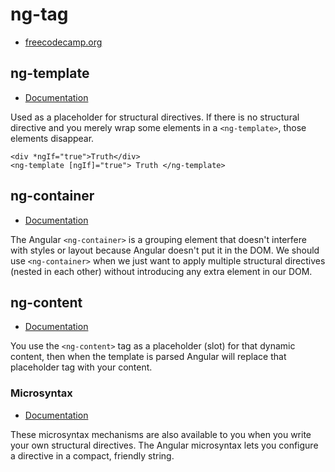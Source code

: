 # ng-tag

- [freecodecamp.org](https://www.freecodecamp.org/news/everything-you-need-to-know-about-ng-template-ng-content-ng-container-and-ngtemplateoutlet-4b7b51223691)

## ng-template

- [Documentation](https://angular.io/guide/structural-directives#the-ng-template)

Used as a placeholder for structural directives. If there is no structural directive and you merely wrap some elements in a `<ng-template>`, those elements disappear.

```angular
<div *ngIf="true">Truth</div>
<ng-template [ngIf]="true"> Truth </ng-template>
```

## ng-container

- [Documentation](https://angular.io/guide/structural-directives#group-sibling-elements-with-ng-container)

The Angular `<ng-container>` is a grouping element that doesn't interfere with styles or layout because Angular doesn't put it in the DOM. We should use `<ng-container>` when we just want to apply multiple structural directives (nested in each other) without introducing any extra element in our DOM.

## ng-content

- [Documentation](https://angular.io/guide/lifecycle-hooks#content-projection)

You use the `<ng-content>` tag as a placeholder (slot) for that dynamic content, then when the template is parsed Angular will replace that placeholder tag with your content.

### Microsyntax

- [Documentation](https://angular.io/guide/structural-directives#microsyntax)

These microsyntax mechanisms are also available to you when you write your own structural directives. The Angular microsyntax lets you configure a directive in a compact, friendly string.

